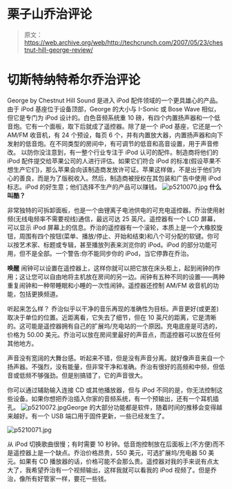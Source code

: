 # 栗子山乔治评论

> 原文：<https://web.archive.org/web/http://techcrunch.com/2007/05/23/chestnut-hill-george-review/>

# 切斯特纳特希尔乔治评论

George by Chestnut Hill Sound 是进入 iPod 配件领域的一个更具雄心的产品。由于 iPod 基座位于设备顶部，George 的大小与 I-Sonic 或 Bose Wave 相似，但它是专门为 iPod 设计的。白色音频系统重 10 磅，有四个内置扬声器和一个低音炮。它有一个面板，取下后就成了遥控器。除了是一个 iPod 基座，它还是一个 AM/FM 收音机，有 24 个预设，每页 6 个，并有内置放大器，内置扬声器和向下发射的低音炮。在不同类型的房间中，有可调节的低音和高音设置，用于声音修改。
 以防你没注意到，有一整个行业专注于 iPod 认可的配件。制造商将他们的 iPod 配件提交给苹果公司的人进行评估。如果它们符合 iPod 的标准(假设苹果不想生产它们)，那么苹果会向该制造商发放许可证。苹果这样做，不是出于他们内心的善良，而是为了版税收入。然后，制造商被授权在其包装和广告中使用 iPod 标志。iPod 的好生意；他们选择不生产的产品可以赚钱。
![p5210070.jpg](img/bca6747a90f1386bf8e631c0693daee6.png)
**什么叫酷？**

非常独特的可拆卸面板，也是一个由锂离子电池供电的可充电遥控器。乔治使用射频(无线电频率不需要视线)通信，最远可达 25 英尺。遥控器有一个 LCD 屏幕，可以显示 iPod 屏幕上的信息。乔治的遥控器有一个滚轮，本质上是一个大橡胶旋钮，周围有四个按钮(菜单、播放/停止、开始和结束)和八个可分配的软键。你可以按艺术家、标题或专辑，甚至播放列表来浏览你的 iPod。iPod 的部分功能可用，但不是全部。一个警告:你不能同步你的 iPod，当它停靠在乔治。

**唤醒**
闹钟可以设置在遥控器上，这样你就可以把它放在床头柜上，起到闹钟的作用；这让您可以自由地将主机放在房间的另一边。闹钟有五种不同的设置——两种重复闹钟和一种带睡眠和小睡的一次性闹钟。遥控器还控制 AM/FM 收音机的功能，包括更换频道。

听起来怎么样？
乔治似乎以干净的音乐再现的准确性为目标。声音更好(或更差)取决于单位的位置。近距离看，它失去了细节，但在 10 英尺的距离，它是清晰的。这可能是遥控器拥有自己的扩展坞/充电站的一个原因。充电底座是可选的，价格为 50.00 美元。乔治可以放在房间里最好的声音点，而遥控器可以放在任何其他地方。

声音没有宽阔的大舞台感。听起来不错，但是没有声音分离。就好像声音来自一个扬声器。不强烈，没有能量，但非常干净和准确。乔治有很好的高频和中频，但低音或低频不够强劲。但是别搞错了，它的声音很大。

你可以通过辅助输入连接 CD 或其他播放器，但与 iPod 不同的是，你无法控制这些设备。如果你想把乔治插入你家的音频系统，有一个预输出，还有一个耳机插孔。
![p5210072.jpg](img/0678e6181d71c47c119be4fe42e80d5e.png)George 的大部分功能都是软件，随着时间的推移会变得越来越好。有一个 USB 端口用于固件更新，一些已经发生了。

![p5210071.jpg](img/4e841bb49fad20d0d2a9ce0b56b3af98.png)

从 iPod 切换歌曲很慢；有时需要 10 秒钟。低音炮控制放在后面板上(不方便)而不是遥控器上是一个缺点。乔治价格昂贵，550 美元，可选扩展坞/充电器 50 美元。如果有 CD 播放器的话，价格可能不会那么贵。遥控器对我的手来说有点太大了，我希望乔治有一个视频输出，这样我就可以看我的 iPod 视频了。但是乔治，像所有好管家一样，要花一些钱。